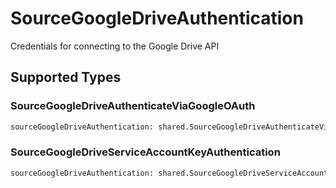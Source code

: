 # SourceGoogleDriveAuthentication

Credentials for connecting to the Google Drive API


## Supported Types

### SourceGoogleDriveAuthenticateViaGoogleOAuth

```python
sourceGoogleDriveAuthentication: shared.SourceGoogleDriveAuthenticateViaGoogleOAuth = /* values here */
```

### SourceGoogleDriveServiceAccountKeyAuthentication

```python
sourceGoogleDriveAuthentication: shared.SourceGoogleDriveServiceAccountKeyAuthentication = /* values here */
```

